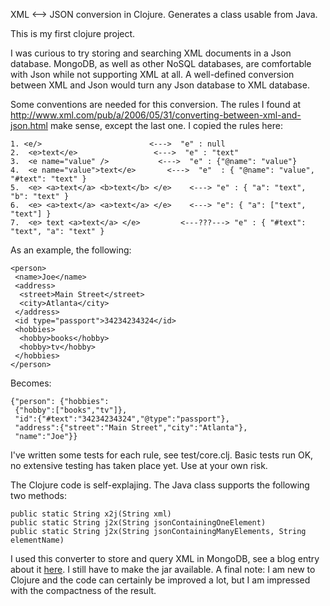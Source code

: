 XML <--> JSON conversion in Clojure. Generates a class usable from Java.

This is my first clojure project.

I was curious to try storing and searching XML documents in  a Json database. 
MongoDB, as well as other NoSQL databases, are comfortable with Json while not supporting XML at all. 
A well-defined conversion 
between XML and Json would turn any Json database to XML database.

Some conventions are needed for this conversion. The rules I found at 
http://www.xml.com/pub/a/2006/05/31/converting-between-xml-and-json.html 
make sense, except the last one. I copied the rules here:
 
    1. <e/>                        <--->  "e" : null
    2.	<e>text</e>	                <--->  "e" : "text"	
    3.	<e name="value" />	         <--->  "e" : {"@name": "value"}
    4.	<e name="value">text</e>	   <--->  "e"  : { "@name": "value", "#text": "text" }	
    5.	<e> <a>text</a> <b>text</b> </e>	<---> "e" : { "a": "text", "b": "text" }	
    6.	<e> <a>text</a> <a>text</a> </e>	<---> "e": { "a": ["text", "text"] }	
    7.	<e> text <a>text</a> </e>	      <---???---> "e" : { "#text": "text", "a": "text" }

As an example, the following:

    <person>
     <name>Joe</name>
     <address>
      <street>Main Street</street>
      <city>Atlanta</city>
     </address>
     <id type="passport">34234234324</id>
     <hobbies>
      <hobby>books</hobby>
      <hobby>tv</hobby>
     </hobbies>
    </person>
    
Becomes:

    {"person": {"hobbies":
     {"hobby":["books","tv"]},
     "id":{"#text":"34234234324","@type":"passport"},
     "address":{"street":"Main Street","city":"Atlanta"},
     "name":"Joe"}}


I've written some tests for each rule, see test/core.clj. Basic tests run OK, no extensive testing has taken place yet. Use at your own risk.

The Clojure code is self-explajing. The Java class supports the following two methods:
  
    public static String x2j(String xml)
    public static String j2x(String jsonContainingOneElement)
    public static String j2x(String jsonContainingManyElements, String elementName)

I used this converter to store and query XML in MongoDB, see a blog entry about it [here](http://assenkolov.blogspot.com/2012/02/storing-xml-in-json-database.html). I still have to make the jar available.
A final note: I am new to Clojure and the code can certainly be improved a lot, but I am impressed 
with the compactness of the result. 

